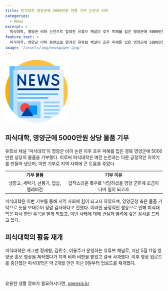 ```yaml
---
title: 피식대학 영양군에 5000만원 현물 기부 논란과 비하
categories:
  - News
excerpt: >
  피식대학, 영양군 비하 논란으로 알려진 유튜브 채널이 호우 피해를 입은 영양군에 5000만원 상당의 물품을 기부했다. 이로써 피식대학은 앞서 논란에 휩싸였던 것과는 다른 모습을 선보였다. 김민수, 이용주, 정재형이 운영하는 이 채널은 사과를 통해 논란을 수습했으며, 이번 기부를 통해 지역사회에 보태는 모습을 보였다. 영양군청에서는 감사의 뜻을 전하며, 이들의 선행에 대해 진심으로 감사하다고 전했다.
feature_text: >
  피식대학, 영양군 비하 논란으로 알려진 유튜브 채널이 호우 피해를 입은 영양군에 5000만원 상당의 물품을 기부했다. 이로써 피식대학은 앞서 논란에 휩싸였던 것과는 다른 모습을 선보였다. 김민수, 이용주, 정재형이 운영하는 이 채널은 사과를 통해 논란을 수습했으며, 이번 기부를 통해 지역사회에 보태는 모습을 보였다. 영양군청에서는 감사의 뜻을 전하며, 이들의 선행에 대해 진심으로 감사하다고 전했다.
image: '/assets/img/newspaper.png'
---
```


<p><img src="/assets/img/newspaper.png" alt="kimp 속보" /></p>

<h2 data-ke-size="size26">피식대학, 영양군에 5000만원 상당 물품 기부</h2>

<p data-ke-size="size16">유튜브 채널 '피식대학'이 영양군 비하 논란 이후 호우 피해를 입은 경북 영양군에 5000만원 상당의 물품을 기부했다. 이로써 피식대학은 예전 논란과는 다른 긍정적인 이야기를 만들어 냈으며, 이번 기부로 지역 사회에 큰 도움을 주었다. </p>

<table>
  <tr>
    <td style="text-align: center; height: 17px;"><b>기부 물품</b></td>
    <td style="text-align: center; height: 17px;"><b>기부 이유</b></td> 
  </tr>
  <tr>
    <td style="text-align: center; height: 17px;">냉장고, 세탁기, 선풍기, 밥솥, 텔레비전</td>
    <td style="text-align: center; height: 17px;">갑작스러운 폭우로 낙담하셨을 영양 군민께 조금이나마 힘이 되고자</td>
  </tr>
</table>

<p data-ke-size="size16">피식대학은 이번 기부를 통해 지역 사회에 힘이 되고자 하였으며, 영양군청 측은 물품 기탁으로 뜻을 보태주어 정말 감사하다고 전했다. 이러한 긍정적인 행동으로 인해 피식대학은 다시 한번 주목을 받게 되었고, 이번 사태에 대해 관심과 염려에 깊은 감사를 드리고 있다.</p>

<h2 data-ke-size="size26">피식대학의 활동 재개</h2>

<p data-ke-size="size16">피식대학은 개그맨 정재형, 김민수, 이용주가 운영하는 유튜브 채널로, 지난 5월 11일 영양군 홍보 영상을 제작했다가 지역 비하 비판을 받았고 결국 사과했다. 이후 영상 업로드를 중단했던 피식대학은 약 2개월 만인 지난 9일부터 업로드를 재개했다.</p>

<p data-ke-size="size16">&nbsp;</p>
유용한 생활 정보가 필요하시다면, <a href="https://opensis.kr" rel="dofollow">opensis.kr</a>


